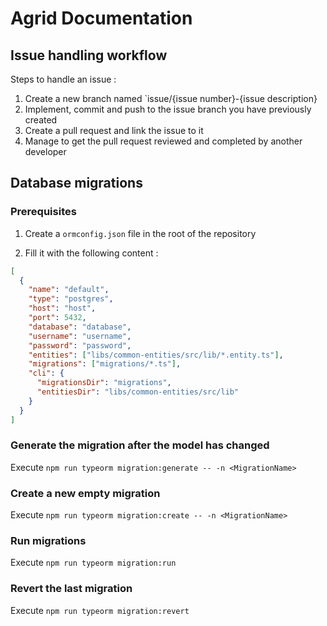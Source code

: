 # Agrid Documentation

## Issue handling workflow

Steps to handle an issue :

1. Create a new branch named `issue/{issue number}-{issue description}
2. Implement, commit and push to the issue branch you have previously created
3. Create a pull request and link the issue to it
4. Manage to get the pull request reviewed and completed by another developer

## Database migrations

### Prerequisites

1. Create a `ormconfig.json` file in the root of the repository

2. Fill it with the following content :

```json
[
  {
    "name": "default",
    "type": "postgres",
    "host": "host",
    "port": 5432,
    "database": "database",
    "username": "username",
    "password": "password",
    "entities": ["libs/common-entities/src/lib/*.entity.ts"],
    "migrations": ["migrations/*.ts"],
    "cli": {
      "migrationsDir": "migrations",
      "entitiesDir": "libs/common-entities/src/lib"
    }
  }
]
```

### Generate the migration after the model has changed

Execute `npm run typeorm migration:generate -- -n <MigrationName>`

### Create a new empty migration

Execute `npm run typeorm migration:create -- -n <MigrationName>`

### Run migrations

Execute `npm run typeorm migration:run`

### Revert the last migration

Execute `npm run typeorm migration:revert`
